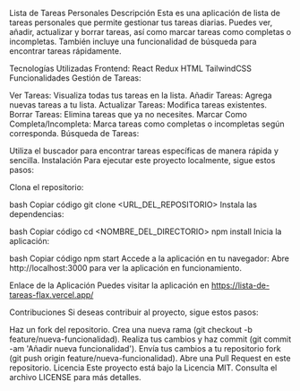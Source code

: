 Lista de Tareas Personales
Descripción
Esta es una aplicación de lista de tareas personales que permite gestionar tus tareas diarias. Puedes ver, añadir, actualizar y borrar tareas, así como marcar tareas como completas o incompletas. También incluye una funcionalidad de búsqueda para encontrar tareas rápidamente.

Tecnologías Utilizadas
Frontend:
React
Redux
HTML
TailwindCSS
Funcionalidades
Gestión de Tareas:

Ver Tareas: Visualiza todas tus tareas en la lista.
Añadir Tareas: Agrega nuevas tareas a tu lista.
Actualizar Tareas: Modifica tareas existentes.
Borrar Tareas: Elimina tareas que ya no necesites.
Marcar Como Completa/Incompleta: Marca tareas como completas o incompletas según corresponda.
Búsqueda de Tareas:

Utiliza el buscador para encontrar tareas específicas de manera rápida y sencilla.
Instalación
Para ejecutar este proyecto localmente, sigue estos pasos:

Clona el repositorio:

bash
Copiar código
git clone <URL_DEL_REPOSITORIO>
Instala las dependencias:

bash
Copiar código
cd <NOMBRE_DEL_DIRECTORIO>
npm install
Inicia la aplicación:

bash
Copiar código
npm start
Accede a la aplicación en tu navegador: Abre http://localhost:3000 para ver la aplicación en funcionamiento.

Enlace de la Aplicación
Puedes visitar la aplicación en https://lista-de-tareas-flax.vercel.app/

Contribuciones
Si deseas contribuir al proyecto, sigue estos pasos:

Haz un fork del repositorio.
Crea una nueva rama (git checkout -b feature/nueva-funcionalidad).
Realiza tus cambios y haz commit (git commit -am 'Añadir nueva funcionalidad').
Envía tus cambios a tu repositorio fork (git push origin feature/nueva-funcionalidad).
Abre una Pull Request en este repositorio.
Licencia
Este proyecto está bajo la Licencia MIT. Consulta el archivo LICENSE para más detalles.
